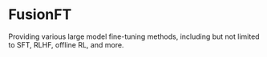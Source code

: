 # FusionFT
Providing various large model fine-tuning methods, including but not limited to SFT, RLHF, offline RL, and more.
